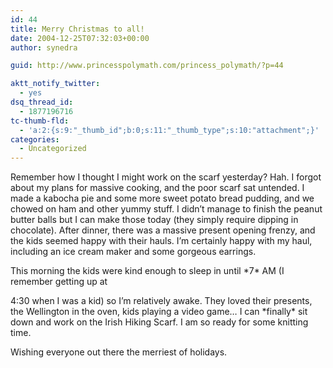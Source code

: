 ```yaml
---
id: 44
title: Merry Christmas to all!
date: 2004-12-25T07:32:03+00:00
author: synedra

guid: http://www.princesspolymath.com/princess_polymath/?p=44

aktt_notify_twitter:
  - yes
dsq_thread_id:
  - 1877196716
tc-thumb-fld:
  - 'a:2:{s:9:"_thumb_id";b:0;s:11:"_thumb_type";s:10:"attachment";}'
categories:
  - Uncategorized
---
```

Remember how I thought I might work on the scarf yesterday? Hah. I forgot about my plans for massive cooking, and the poor scarf sat untended. I made a kabocha pie and some more sweet potato bread pudding, and we chowed on ham and other yummy stuff. I didn&#8217;t manage to finish the peanut butter balls but I can make those today (they simply require dipping in chocolate). After dinner, there was a massive present opening frenzy, and the kids seemed happy with their hauls. I&#8217;m certainly happy with my haul, including an ice cream maker and some gorgeous earrings.
  
This morning the kids were kind enough to sleep in until \*7\* AM (I remember getting up at
  
4:30 when I was a kid) so I&#8217;m relatively awake. They loved their presents, the Wellington in the oven, kids playing a video game&#8230; I can \*finally\* sit down and work on the Irish Hiking Scarf. I am so ready for some knitting time.
  
Wishing everyone out there the merriest of holidays.